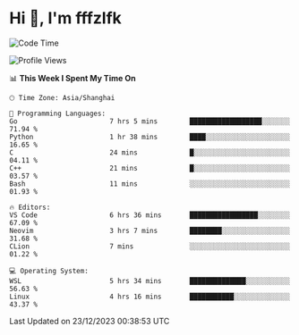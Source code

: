 # Hi 👋, I'm fffzlfk

<!--START_SECTION:waka-->
![Code Time](http://img.shields.io/badge/Code%20Time-632%20hrs%2038%20mins-blue)

![Profile Views](http://img.shields.io/badge/Profile%20Views-0-blue)

📊 **This Week I Spent My Time On** 

```text
🕑︎ Time Zone: Asia/Shanghai

💬 Programming Languages: 
Go                       7 hrs 5 mins        ██████████████████░░░░░░░   71.94 % 
Python                   1 hr 38 mins        ████░░░░░░░░░░░░░░░░░░░░░   16.65 % 
C                        24 mins             █░░░░░░░░░░░░░░░░░░░░░░░░   04.11 % 
C++                      21 mins             █░░░░░░░░░░░░░░░░░░░░░░░░   03.57 % 
Bash                     11 mins             ░░░░░░░░░░░░░░░░░░░░░░░░░   01.93 % 

🔥 Editors: 
VS Code                  6 hrs 36 mins       █████████████████░░░░░░░░   67.09 % 
Neovim                   3 hrs 7 mins        ████████░░░░░░░░░░░░░░░░░   31.68 % 
CLion                    7 mins              ░░░░░░░░░░░░░░░░░░░░░░░░░   01.22 % 

💻 Operating System: 
WSL                      5 hrs 34 mins       ██████████████░░░░░░░░░░░   56.63 % 
Linux                    4 hrs 16 mins       ███████████░░░░░░░░░░░░░░   43.37 % 
```


 Last Updated on 23/12/2023 00:38:53 UTC
<!--END_SECTION:waka-->
